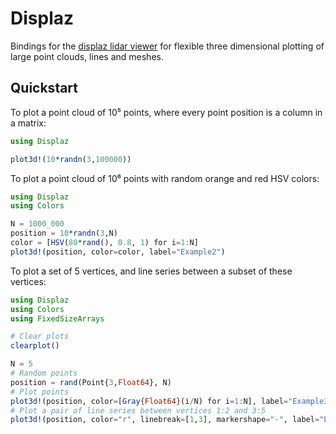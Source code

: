 # Displaz

Bindings for the [displaz lidar viewer](https://github.com/c42f/displaz) for
flexible three dimensional plotting of large point clouds, lines and meshes.

## Quickstart

To plot a point cloud of 10⁵ points, where every point position is a column in a
matrix:

```julia
using Displaz

plot3d!(10*randn(3,100000))
```


To plot a point cloud of 10⁶ points with random orange and red HSV colors:

```julia
using Displaz
using Colors

N = 1000_000
position = 10*randn(3,N)
color = [HSV(80*rand(), 0.8, 1) for i=1:N]
plot3d!(position, color=color, label="Example2")
```


To plot a set of 5 vertices, and line series between a subset of these vertices:

```julia
using Displaz
using Colors
using FixedSizeArrays

# Clear plots
clearplot()

N = 5
# Random points
position = rand(Point{3,Float64}, N)
# Plot points
plot3d!(position, color=[Gray{Float64}(i/N) for i=1:N], label="Example3 Points")
# Plot a pair of line series between vertices 1:2 and 3:5
plot3d!(position, color="r", linebreak=[1,3], markershape="-", label="Example3 Lines")
```

